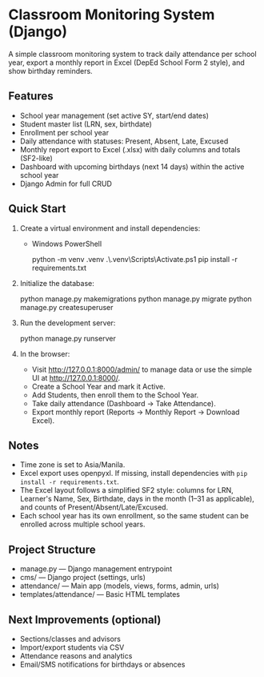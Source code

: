 # Classroom Monitoring System (Django)

A simple classroom monitoring system to track daily attendance per school year, export a monthly report in Excel (DepEd School Form 2 style), and show birthday reminders.

## Features

- School year management (set active SY, start/end dates)
- Student master list (LRN, sex, birthdate)
- Enrollment per school year
- Daily attendance with statuses: Present, Absent, Late, Excused
- Monthly report export to Excel (.xlsx) with daily columns and totals (SF2-like)
- Dashboard with upcoming birthdays (next 14 days) within the active school year
- Django Admin for full CRUD

## Quick Start

1. Create a virtual environment and install dependencies:

   - Windows PowerShell
     
     python -m venv .venv
     .\\.venv\\Scripts\\Activate.ps1
     pip install -r requirements.txt
     

2. Initialize the database:
   
   python manage.py makemigrations
   python manage.py migrate
   python manage.py createsuperuser
   

3. Run the development server:
   
   python manage.py runserver
   

4. In the browser:
   - Visit http://127.0.0.1:8000/admin/ to manage data or use the simple UI at http://127.0.0.1:8000/.
   - Create a School Year and mark it Active.
   - Add Students, then enroll them to the School Year.
   - Take daily attendance (Dashboard → Take Attendance).
   - Export monthly report (Reports → Monthly Report → Download Excel).

## Notes

- Time zone is set to Asia/Manila.
- Excel export uses openpyxl. If missing, install dependencies with `pip install -r requirements.txt`.
- The Excel layout follows a simplified SF2 style: columns for LRN, Learner's Name, Sex, Birthdate, days in the month (1–31 as applicable), and counts of Present/Absent/Late/Excused.
- Each school year has its own enrollment, so the same student can be enrolled across multiple school years.

## Project Structure

- manage.py — Django management entrypoint
- cms/ — Django project (settings, urls)
- attendance/ — Main app (models, views, forms, admin, urls)
- templates/attendance/ — Basic HTML templates

## Next Improvements (optional)

- Sections/classes and advisors
- Import/export students via CSV
- Attendance reasons and analytics
- Email/SMS notifications for birthdays or absences

